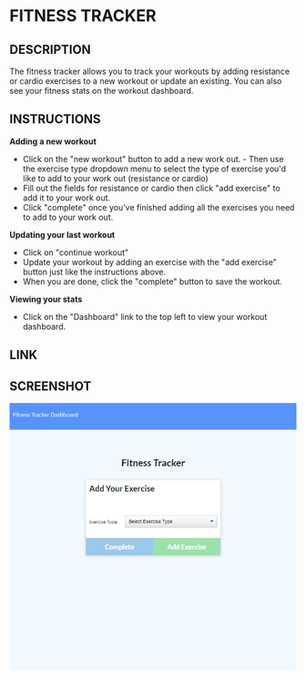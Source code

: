 # FITNESS TRACKER

## DESCRIPTION
The fitness tracker allows you to track your workouts by adding resistance or cardio exercises to a new workout or update an existing. You can also see your fitness stats on the workout dashboard.

## INSTRUCTIONS
**Adding a new workout**
- Click on the "new workout" button to add a new work out. - Then use the exercise type dropdown menu to select the type of exercise you'd like to add to your work out (resistance or cardio)
- Fill out the fields for resistance or cardio then click "add exercise" to add it to your work out.
- Click "complete" once you've finished adding all the exercises you need to add to your work out.

**Updating your last workout**
- Click on "continue workout"
- Update your workout by adding an exercise with the "add exercise" button just like the instructions above.
- When you are done, click the "complete" button to save the workout.

**Viewing your stats**
- Click on the "Dashboard" link to the top left to view your workout dashboard.

## LINK

## SCREENSHOT
![screenshot of fitness tracker](public/img/screenshot.png)
